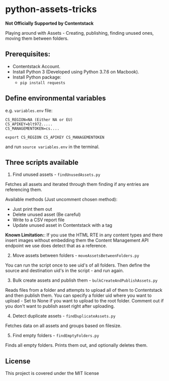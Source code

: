 # python-assets-tricks

**Not Officially Supported by Contentstack**

Playing around with Assets - Creating, publishing, finding unused ones,  moving them between folders.

## Prerequisites:
* Contentstack Account.
* Install Python 3 (Developed using Python 3.7.6 on Macbook).
* Install Python package:
  * `pip install requests`

## Define environmental variables
e.g. `variables.env` file:
```
CS_REGION=NA (Either NA or EU)
CS_APIKEY=blt972.....
CS_MANAGEMENTOKEN=cs....

export CS_REGION CS_APIKEY CS_MANAGEMENTOKEN
```
and run `source variables.env` in the terminal.

## Three scripts available
1. Find unused assets - `findUnusedAssets.py`

Fetches all assets and iterated through them finding if any entries are referencing them.

Available methods (Just uncomment chosen method):
 * Just print them out
 * Delete unused asset (Be careful)
 * Write to a CSV report file
 * Update unused asset in Contentstack with a tag

**Known Limitation:**: If you use the HTML RTE in any content types and there insert images without embedding them the Content Management API endpoint we use does detect that as a reference.

2. Move assets between folders - `moveAssetsBetweenFolders.py`

You can run the script once to see uid's of all folders.
Then define the source and destination uid's in the script - and run again.

3. Bulk create assets and publish them - `bulkCreateAndPublishAssets.py`

Reads files from a folder and attempts to upload all of them to Contentstack and then publish them.
You can specify a folder uid where you want to upload - Set to None if you want to upload to the root folder.
Comment out if you don't want to publish asset right after uploading.

4. Detect duplicate assets - `findDuplicateAssets.py`

Fetches data on all assets and groups based on filesize. 

5. Find empty folders - `findEmptyFolders.py`

Finds all empty folders. Prints them out, and optionally deletes them.

## License
This project is covered under the MIT license

